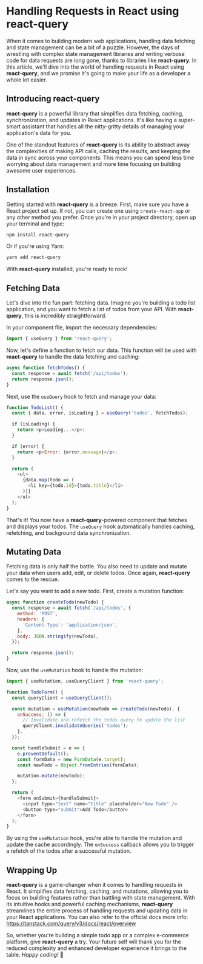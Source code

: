 # Handling Requests in React using react-query

When it comes to building modern web applications, handling data fetching and state management can be a bit of a puzzle. However, the days of wrestling with complex state management libraries and writing verbose code for data requests are long gone, thanks to libraries like **react-query**. In this article, we'll dive into the world of handling requests in React using **react-query**, and we promise it's going to make your life as a developer a whole lot easier.

## **Introducing react-query**

**react-query** is a powerful library that simplifies data fetching, caching, synchronization, and updates in React applications. It's like having a super-smart assistant that handles all the nitty-gritty details of managing your application's data for you.

One of the standout features of **react-query** is its ability to abstract away the complexities of making API calls, caching the results, and keeping the data in sync across your components. This means you can spend less time worrying about data management and more time focusing on building awesome user experiences.

## **Installation**

Getting started with **react-query** is a breeze. First, make sure you have a React project set up. If not, you can create one using `create-react-app` or any other method you prefer. Once you're in your project directory, open up your terminal and type:

```bash
npm install react-query
```

Or if you're using Yarn:

```bash
yarn add react-query
```

With **react-query** installed, you're ready to rock!

## **Fetching Data**

Let's dive into the fun part: fetching data. Imagine you're building a todo list application, and you want to fetch a list of todos from your API. With **react-query**, this is incredibly straightforward.

In your component file, import the necessary dependencies:

```javascript
import { useQuery } from 'react-query';
```

Now, let's define a function to fetch our data. This function will be used with **react-query** to handle the data fetching and caching:

```javascript
async function fetchTodos() {
  const response = await fetch('/api/todos');
  return response.json();
}
```

Next, use the `useQuery` hook to fetch and manage your data:

```javascript
function TodoList() {
  const { data, error, isLoading } = useQuery('todos', fetchTodos);

  if (isLoading) {
    return <p>Loading...</p>;
  }

  if (error) {
    return <p>Error: {error.message}</p>;
  }

  return (
    <ul>
      {data.map(todo => (
        <li key={todo.id}>{todo.title}</li>
      ))}
    </ul>
  );
}
```

That's it! You now have a **react-query**\-powered component that fetches and displays your todos. The `useQuery` hook automatically handles caching, refetching, and background data synchronization.

## **Mutating Data**

Fetching data is only half the battle. You also need to update and mutate your data when users add, edit, or delete todos. Once again, **react-query** comes to the rescue.

Let's say you want to add a new todo. First, create a mutation function:

```javascript
async function createTodo(newTodo) {
  const response = await fetch('/api/todos', {
    method: 'POST',
    headers: {
      'Content-Type': 'application/json',
    },
    body: JSON.stringify(newTodo),
  });

  return response.json();
}
```

Now, use the `useMutation` hook to handle the mutation:

```javascript
import { useMutation, useQueryClient } from 'react-query';

function TodoForm() {
  const queryClient = useQueryClient();

  const mutation = useMutation(newTodo => createTodo(newTodo), {
    onSuccess: () => {
      // Invalidate and refetch the todos query to update the list
      queryClient.invalidateQueries('todos');
    },
  });

  const handleSubmit = e => {
    e.preventDefault();
    const formData = new FormData(e.target);
    const newTodo = Object.fromEntries(formData);

    mutation.mutate(newTodo);
  };

  return (
    <form onSubmit={handleSubmit}>
      <input type="text" name="title" placeholder="New Todo" />
      <button type="submit">Add Todo</button>
    </form>
  );
}
```

By using the `useMutation` hook, you're able to handle the mutation and update the cache accordingly. The `onSuccess` callback allows you to trigger a refetch of the todos after a successful mutation.

## **Wrapping Up**

**react-query** is a game-changer when it comes to handling requests in React. It simplifies data fetching, caching, and mutations, allowing you to focus on building features rather than battling with state management. With its intuitive hooks and powerful caching mechanisms, **react-query** streamlines the entire process of handling requests and updating data in your React applications. You can also refer to the official docs more info: https://tanstack.com/query/v3/docs/react/overview

So, whether you're building a simple todo app or a complex e-commerce platform, give **react-query** a try. Your future self will thank you for the reduced complexity and enhanced developer experience it brings to the table. *Happy coding!* 🚀
